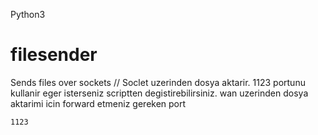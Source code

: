 Python3
# filesender
Sends files over sockets // Soclet uzerinden dosya aktarir.
1123 portunu kullanir eger isterseniz scriptten degistirebilirsiniz.
wan uzerinden dosya aktarimi icin forward etmeniz gereken port

    1123
